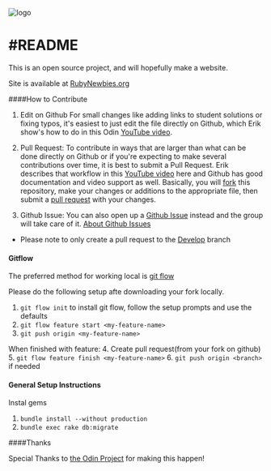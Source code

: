 ![logo](http://i.imgur.com/VtBGM2o.jpg)

#README
=========
This is an open source project, and will hopefully make a website.

Site is available at [RubyNewbies.org](http://rubynewb.herokuapp.com)

####How to Contribute

1.	Edit on Github For small changes like adding links to student solutions or fixing typos, it's easiest to just edit the file directly on Github, which Erik show's how to do in this Odin [YouTube video](https://www.youtube.com/watch?v=V74l_zS1x8E).

2.	Pull Request: To contribute in ways that are larger than what can be done directly on Github or if you're expecting to make several contributions over time, it is best to submit a Pull Request. Erik describes that workflow in this [YouTube video](https://www.youtube.com/watch?v=V74l_zS1x8E) here and Github has good documentation and video support as well. Basically, you will [fork](https://help.github.com/articles/fork-a-repo) this repository, make your changes or additions to the appropriate file, then submit a [pull request](https://help.github.com/articles/using-pull-requests) with your changes.

3.	Github Issue: You can also open up a [Github Issue](https://github.com/brianllamar/rubynewb/issues) instead and the group will take care of it. [About Github Issues](https://github.com/theodinproject/curriculum/issues)

- Please note to only create a pull request to the [Develop](https://github.com/brianllamar/rubynewb/tree/dev) branch

#### Gitflow

The preferred method for working local is [git flow](http://theblackc000000de.blogspot.com/2014/09/why-i-am-using-git-flow-and-you-should.html)

Please do the following setup afte downloading your fork locally.

1. `git flow init` to install git flow, follow the setup prompts and use the defaults
2. `git flow feature start <my-feature-name>`
3. `git push origin <my-feature-name>`

  When finished with feature:
4. Create pull request(from your fork on github)
5. `git flow feature finish <my-feature-name>`
6. `git push origin <branch>` if needed

#### General Setup Instructions

Instal gems
1. ```bundle install --without production```
2. ```bundle exec rake db:migrate```

####Thanks

Special Thanks to [the Odin Project](http://www.theodinproject.com/) for making this happen!
